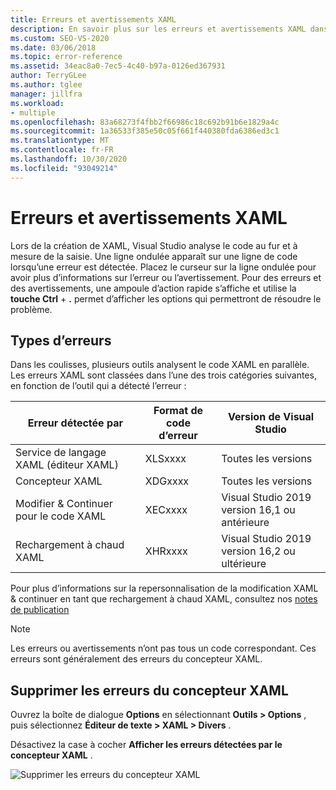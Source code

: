 ```yaml
---
title: Erreurs et avertissements XAML
description: En savoir plus sur les erreurs et avertissements XAML dans Visual Studio, notamment sur la façon dont les erreurs sont catégorisées, sur l’obtention d’informations sur les erreurs et sur la façon de trouver des options pour les corriger.
ms.custom: SEO-VS-2020
ms.date: 03/06/2018
ms.topic: error-reference
ms.assetid: 34eac8a0-7ec5-4c40-b97a-0126ed367931
author: TerryGLee
ms.author: tglee
manager: jillfra
ms.workload:
- multiple
ms.openlocfilehash: 83a68273f4fbb2f66986c18c692b91b6e1829a4c
ms.sourcegitcommit: 1a36533f385e50c05f661f440380fda6386ed3c1
ms.translationtype: MT
ms.contentlocale: fr-FR
ms.lasthandoff: 10/30/2020
ms.locfileid: "93049214"
---
```

# <a name="xaml-errors-and-warnings"></a>Erreurs et avertissements XAML

Lors de la création de XAML, Visual Studio analyse le code au fur et à mesure de la saisie. Une ligne ondulée apparaît sur une ligne de code lorsqu’une erreur est détectée. Placez le curseur sur la ligne ondulée pour avoir plus d’informations sur l’erreur ou l’avertissement. Pour des erreurs et des avertissements, une ampoule d’action rapide s’affiche et utilise la **touche Ctrl** + **.** permet d’afficher les options qui permettront de résoudre le problème.

## <a name="error-types"></a>Types d’erreurs

Dans les coulisses, plusieurs outils analysent le code XAML en parallèle. Les erreurs XAML sont classées dans l’une des trois catégories suivantes, en fonction de l’outil qui a détecté l’erreur :

|**Erreur détectée par**|**Format de code d’erreur**|**Version de Visual Studio**|
| - |-----------------| - |
|Service de langage XAML (éditeur XAML)|XLSxxxx| Toutes les versions |
|Concepteur XAML|XDGxxxx| Toutes les versions | 
|Modifier & Continuer pour le code XAML|XECxxxx| Visual Studio 2019 version 16,1 ou antérieure |
|Rechargement à chaud XAML | XHRxxxx | Visual Studio 2019 version 16,2 ou ultérieure |

Pour plus d’informations sur la repersonnalisation de la modification XAML & continuer en tant que rechargement à chaud XAML, consultez nos [notes de publication](https://docs.microsoft.com/visualstudio/releases/2019/release-notes-v16.2#wpfuwp-tooling)

> [!Note]
> Les erreurs ou avertissements n’ont pas tous un code correspondant. Ces erreurs sont généralement des erreurs du concepteur XAML.

## <a name="suppress-xaml-designer-errors"></a>Supprimer les erreurs du concepteur XAML

Ouvrez la boîte de dialogue **Options** en sélectionnant **Outils > Options** , puis sélectionnez **Éditeur de texte > XAML > Divers** .

Désactivez la case à cocher **Afficher les erreurs détectées par le concepteur XAML** .

![Supprimer les erreurs du concepteur XAML](media/suppress_xaml_designer_errors.png)
